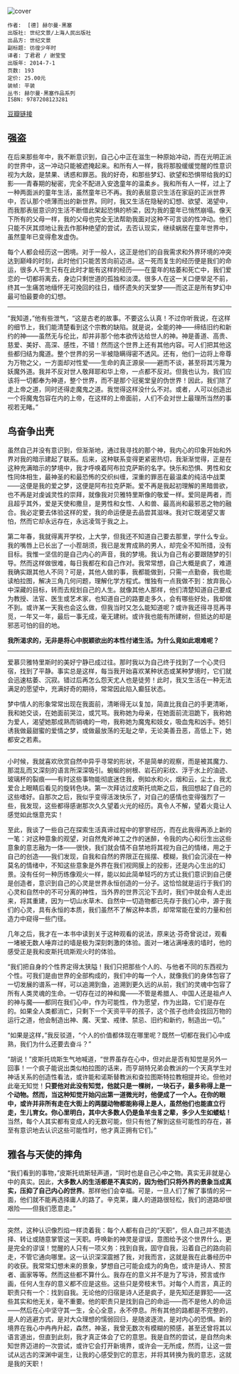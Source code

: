 ![cover](https://img1.doubanio.com/view/subject/l/public/s27386218.jpg)

    作者:  [德] 赫尔曼·黑塞 
    出版社: 世纪文景/上海人民出版社
    出品方: 世纪文景
    副标题: 彷徨少年时
    译者: 丁君君 / 谢莹莹 
    出版年: 2014-7-1
    页数: 193
    定价: 25.00元
    装帧: 平装
    丛书: 赫尔曼·黑塞作品系列
    ISBN: 9787208123281

[豆瓣链接](https://book.douban.com/subject/25902450/)

## 强盗
在后来那些年中，我不断意识到，自己心中正在滋生一种原始冲动，而在光明正派的世界中，这一冲动只能被遮掩起来。和所有人一样，我将那股缓缓觉醒的性意识视为大敌，是禁果、诱惑和罪恶。我的好奇，和那些梦幻、欲望和恐惧带给我的幻影——青春期的秘密，完全不配进入安逸童年的温柔乡。我和所有人一样，过上了一种两面派的童年生活，虽然童年已不再。我的表层意识生活在家庭的正派世界中，否认那个喷薄而出的新世界。同时，我又生活在隐秘的幻想、欲望、渴望中，而我那表层意识的生活不断借此架起恐惧的桥梁，因为我的童年已悄然崩塌。像天下所有的父母一样，我的父母也完全无法帮助我面对这种不可言谈的性冲动。他们只能不厌其烦地让我去作那种绝望的尝试，去否认现实，继续蜗居在童年世界中，虽然童年已变得愈发虚伪。

每个人都会经历这一困境。对于一般人，这正是他们的自我需求和外界环境的冲突达到巅峰的时刻，此时他们只能苦苦向前迈进。这一死而复生的经历便是我们的命运，很多人平生只有在此时才能有这样的经历——在童年的枯萎和死亡中，我们爱恋的一切都将离去，身边只剩世道的孤独和淡漠。很多人在这一关口便举足不前，终其一生痛苦地缅怀无可挽回的往日，缅怀遗失的天堂梦——而这正是所有梦幻中最可怕最要命的幻想。

---

“我知道，”他有些泄气，“这是古老的故事。不要这么认真！不过你听我说，在这样的细节上，我们能清楚看到这个宗教的缺陷。就是说，全能的神——缔结旧约和新约的神——虽然无与伦比，却并非那个他本欲传达给世人的神。神是善道、高贵、慈爱、美好、高深、感性，不错！然而这个世界上还有其他内容。可人们把其他这些都归结为魔道。整个世界的另一半被隐瞒得密不透风。还有，他们一边将上帝尊为万物之父，一方面却对性爱——生命的真正源泉——避而不谈，甚至将其污蔑为妖魔外道。我并不反对世人敬拜耶和华上帝，一点都不反对。但我也认为，我们应该将一切都奉为神道，整个世界，而不是那个冠冕堂皇的伪世界！因此，我们除了走上帝之道，同时还得走魔鬼之道。我觉得这样没什么不对。或者，人可以创造出一个将魔鬼包容在内的上帝，在这样的上帝面前，人们不会对世上最理所当然的事视若无睹。”

## 鸟奋争出壳
虽然自己并没有意识到，但渐渐地，通过我寻找的那个神，我内心的印象开始和外界对我的暗示建起了联系。后来，这种联系变得更紧密热切，我渐渐觉得，正是在这种充满暗示的梦境中，我才呼唤着阿布拉克萨斯的名字。快乐和恐惧、男性和女性同体相生，最神圣的和最恐怖的交织纠缠，深重的罪恶在最温柔的纯洁中战栗——这便是我的爱之梦，这便是阿布拉克萨斯。爱不再是我起初理解的黑暗兽欲，也不再是对虔诚灵性的崇拜，就像我对贝雅特里斯像的敬爱一样。爱同是两者，而且超乎其外，爱是天使和撒旦，是男性和女性、人和兽、最高尚和最邪恶之物的融合。我必定要去体验这样的爱，我的命运便是去品尝其滋味。我对它既渴望又害怕，然而它却永远存在，永远凌驾于我之上。

第二年春，我就得离开学校，上大学，但我还不知道自己要去那里，学什么专业。我的嘴唇上已长出了一小茬胡须，我已是发育成熟的男人，却完全不知所措，没有目标。我惟一坚信的是自己内心的声音，我的梦境。我认为自己有必要跟随梦的引导。然而这样做很难，每日我都在和自己作对。我常常想，自己大概是疯了，难道我确实跟其他人不同？可是，其他人做的事，我都能做到，只需一点勤奋，我也能读柏拉图，解决三角几何问题，理解化学方程式。惟独有一点我做不到：放弃我心中深藏的目标，转而去规划自己的人生。就像其他人那样，他们清楚知道自己要成为教授、法官、医生或艺术家，也知道自己的路要走多久，会有哪些好处，我却做不到。或许某一天我也会这么做，但我当时又怎么能知道呢？或许我还得寻觅再寻觅，一年又一年，最后一事无成，毫无建树。或许我也能有所建树，但抵达的却是邪恶可怕的目的地。

**我所渴求的，无非是将心中脱颖欲出的本性付诸生活。为什么竟如此艰难呢？**

---

爱慕贝雅特里斯时的美好宁静已成过往。那时我以为自己终于找到了一个心灵归宿，找到了平静。事实总是这样，每当我开始喜欢某种状态或某种梦境时，它们就会迅速枯萎、沉寂。错过后再怎么怨天尤人也是徒劳！此时，我又生活在一种无法满足的愿望中，充满好奇的期待，常常因此陷入癫狂状态。

梦中情人的形象常常出现在我面前，清晰得无以复加，简直比我自己的手更清晰，我和她交谈，在她面前哭泣，或咒骂。我称她为母亲，在她面前流泪跪下，我称她为爱人，渴望她那成熟而销魂的一吻，我称她为魔鬼和妓女，吸血鬼和凶手。她引诱我做最甜蜜的爱情之梦，或做最放荡的无耻之举，无论美善丑恶，高低上下，她都安之若素。

---

小时候，我就喜欢欣赏自然中异乎寻常的形状，不是简单的观察，而是被其魔力、那混乱而又深刻的语言所深深吸引。蜿蜒的树根、岩石的彩纹、浮于水上的油迹、玻璃杯的裂痕——有时这些事物能彻底迷住我，例如水和火，烟和云，尘土，我尤爱合上眼睛后看见的旋转色块。第一次拜访过皮斯托琉斯之后，我回想起了自己的这些嗜好。自那次之后，我似乎变得活泼快乐了，对自己的感情也变得强烈了一些，我发现，这些都得感谢那次久久望着火光的经历。真令人不解，望着火竟让人感觉如此惬意充实！

至此，我谈了一些自己在探索生活真谛过程中的寥寥经历，而在此我得再添上新的一笔：对这种意象的观望，对自然鬼斧神工之作的迷醉，令我的内心和衍生出这些意象的意志融为一体——很快，我们就会情不自禁地将其视为自己的情绪，用之于自己的创造——我们发现，自我和自然的界限正在摇摆、模糊，我们会沉浸在一种莫名的情绪中，不知这些意象是外界在我们视网膜上的投影，还是内心生出的幻景。没有任何一种历练像观火一样，能以如此简单轻巧的方式让我们意识到自己便是创造者，意识到自己的心灵是世界永恒创造的一分子。这恰恰就是运行于我们的心灵和自然中的不可分离的神性，当外界的世界沉沦下去时，我们中就会有人走出来，将其重建，因为一切山水草木、自然中一切造物都已先存于我们心中，源于我们的心灵，具有永恒的本质，我们虽然不了解这种本质，却常常能在爱的力量和创造力中窥得一些门径。

几年之后，我才在一本书中读到关于这种观看的说法，原来达·芬奇曾说过，观看一堵被无数人唾弃过的墙是极为深刻刺激的体验。面对一堵沾满唾液的墙时，他的感受正是我和皮斯托琉斯观火时的体验。

“我们把自身的个性界定得太狭隘！我们只把那些个人的、与他者不同的东西视为个性。可我们是由世界的全部构成的，我们中的每一个人，就像我们的身体包容了一切发展的谱系一样，可以追溯到鱼，追溯到更久远的从前，我们的灵魂中包容了所有人类灵魂的生命。一切存在过的神和魔——不管是希腊人、中国人还是祖卢人的神与魔——都同在我们心中，作为可能性，作为愿望，作为出路，它们是存在的。如果全人类都消亡，只剩下一个天资平平的孩子，这个孩子也终会找回万物的运行之道，他会制造出神、魔、天堂、戒律、禁忌、旧约和新约，制造出一切。”

“如果是这样，”我反驳道，“个人的价值都体现在哪里呢？既然一切都在我们心中成熟，我们为什么还要去奋斗？”

“胡说！”皮斯托琉斯生气地喊道，“世界虽存在心中，但对此是否有知觉是另外一回事！一个疯子能说出类似柏拉图的话来，而亨胡特兄弟会教派的一个天真学生对神话关系的创造性看法，或许能和诺斯替教派和查拉图斯特拉教相提并论。但他对此毫无知觉！**只要他对此没有知觉，他就只是一棵树，一块石子，最多称得上是一个动物。然而，当这种知觉开始闪出第一道微光时，他便成了一个人。在你的眼中，或许并非所有走在大街上的两腿动物都能称得上是人，虽然他们也能直立行走，生儿育女。你心里明白，其中大多数人仍是鱼羊虫豸之辈，多少人生如蝼蛄！** 当然，每个人其实都有变成人的无数可能，但只有他了解到这些可能性的存在，甚至有意识地去认识这些可能性时，他才真正拥有它们。”

## 雅各与天使的摔角
“我们看到的事物，”皮斯托琉斯轻声道，“同时也是自己心中之物。真实无非就是心中的真实。因此，**大多数人的生活都是不真实的，因为他们只将外界的景象当成真实，压抑了自己内心的世界**。那样他们会幸福。可是，一旦人们了解了事情的另一面，他们就不能再选择庸人的路了。辛克莱，庸人的道路很轻松，我们的道路却很艰险——但我们愿意走。”

---

突然，这种认识像烈焰一样烫着我：每个人都有自己的“天职”，但人自己并不能选择、转让或随意掌管这一天职。呼唤新的神灵是谬误，意图给予这个世界什么，更是完全的谬误！觉醒的人只有一项义务：找到自我，固守自我，沿着自己的路向前走，不管它通向哪里。这一认识深深震撼了我，对我而言，这就是我在此番经历中的收获。我常常幻想未来的景象，梦想自己可能会成为的角色，或许是诗人、预言者、画家等等。然而这些都不算什么。我存在的意义并不是为了写诗，预言或作画，任何人生存的意义都不应是这些。这些只是旁枝末节。对每个人而言，真正的职责只有一个：找到自我。无论他的归宿是诗人还是疯子，是先知还是罪犯——这些其实和他无关，毫不重要。他的职责只是找到自己的命运——而不是他人的命运——然后在心中坚守其一生，全心全意，永不停息。所有其他的路都是不完整的，是人的逃避方式，是对大众理想的懦弱回归，是随波逐流，是对内心的恐惧。新的境界在我心中冉冉升起，森然，神圣，我曾无数次有模糊的预感，甚至还曾将其以语言道出，但直到此刻，我才真正体会了它的意思。我是自然的尝试，是自然向未知世界迈进的一次尝试，或许它会打开新境界，或许会一无所成，然而，让这一尝试从远古的深渊中诞生，让我的心感受到它的意志，并将其转换为我的意志，这就是我的天职！
